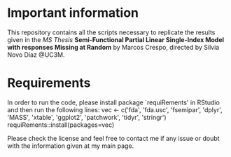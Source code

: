 # Important information
This repository contains all the scripts necessary to replicate the results given in the *MS Thesis* **Semi-Functional Partial Linear Single-Index Model with responses Missing at Random** by Marcos Crespo, directed by Silvia Novo Díaz @UC3M.

# Requirements
In order to run the code, please install package ´requiRements' in RStudio and then run the following lines:
  vec <- c('fda', 'fda.usc', 'fsemipar', 'dplyr', 'MASS', 'xtable', 'ggplot2', 'patchwork', 'tidyr', 'stringr')
  requiRements::install(packages=vec)

Please check the license and feel free to contact me if any issue or doubt with the information given at my main page.
